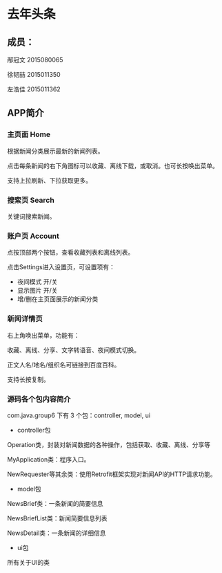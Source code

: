 # 去年头条

## 成员：
	
邴冠文 2015080065

徐韧喆 2015011350

左浩佳 2015011362

## APP简介 

### 主页面 Home
	
根据新闻分类展示最新的新闻列表。

点击每条新闻的右下角图标可以收藏、离线下载，或取消。也可长按唤出菜单。

支持上拉刷新、下拉获取更多。
	
### 搜索页 Search

关键词搜索新闻。

### 账户页 Account
	
点按顶部两个按钮，查看收藏列表和离线列表。

点击Settings进入设置页，可设置项有：
		
 - 夜间模式 开/关
 - 显示图片 开/关
 - 增/删在主页面展示的新闻分类

### 新闻详情页

右上角唤出菜单，功能有：

收藏、离线、分享、文字转语音、夜间模式切换。

正文人名/地名/组织名可链接到百度百科。

支持长按复制。

###  源码各个包内容简介

com.java.group6 下有 3 个包：controller, model, ui

 - controller包
 
Operation类，封装对新闻数据的各种操作，包括获取、收藏、离线、分享等

MyApplication类：程序入口。

NewRequester等其余类：使用Retrofit框架实现对新闻API的HTTP请求功能。
	
 - model包
	
NewsBrief类：一条新闻的简要信息

NewsBriefList类：新闻简要信息列表

NewsDetail类：一条新闻的详细信息

 - ui包
	
所有关于UI的类
